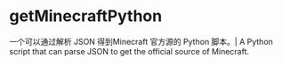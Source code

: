 # getMinecraftPython
一个可以通过解析 JSON 得到Minecraft 官方源的 Python 脚本。| A Python script that can parse JSON to get the official source of Minecraft.
